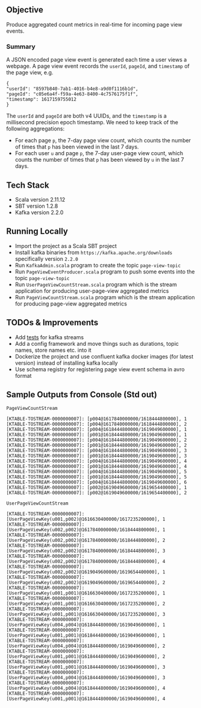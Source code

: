 ## Objective

Produce aggregated count metrics in real-time for incoming page view events.

### Summary
A JSON encoded page view event is generated each time a user views a webpage. 
A page view event records the `userId`, `pageId`, and `timestamp` of the page view, e.g.

```
{
"userId": "8597b840-7ab1-4016-b4e8-a9d0f1116b1d",
"pageId": "c05e6a4f-f59a-4e63-8400-4c7576175f1f",
"timestamp": 1617159755012
}
```

The `userId` and `pageId` are both v4 UUIDs, and the `timestamp` is a millisecond precision epoch timestamp. 
We need to keep track of the following aggregations:
* For each page `p`, the 7-day page view count, which counts the number of times that `p` has been viewed in the last 7
   days.
* For each user `u` and page `p`, the 7-day user-page view count, which counts the number of times that `p` has been viewed
   by `u` in the last 7 days.


## Tech Stack
* Scala version 2.11.12
* SBT version 1.2.8
* Kafka version 2.2.0

## Running Locally
* Import the project as a Scala SBT project
* Install kafka binaries from `https://kafka.apache.org/downloads` specifically version `2.2.0`
* Run `KafkaAdmin.scala` program to create the topic `page-view-topic`
* Run `PageViewEventProducer.scala` program to push some events into the topic `page-view-topic`
* Run `UserPageViewCountStream.scala` program which is the stream application for producing user-page-view aggregated metrics
* Run `PageViewCountStream.scala` program which is the stream application for producing page-view aggregated metrics

## TODOs & Improvements
* Add [tests](https://kafka.apache.org/20/documentation/streams/developer-guide/testing.html) for kafka streams
* Add a config framework and move things such as durations, topic names, store names etc. into it
* Dockerize the project and use confluent kafka docker images (for latest version) instead of installing kafka locally
* Use schema registry for registering page view event schema in avro format

## Sample Outputs from Console (Std out)
`PageViewCountStream`
```
[KTABLE-TOSTREAM-0000000007]: [p004@1617840000000/1618444800000], 1
[KTABLE-TOSTREAM-0000000007]: [p004@1617840000000/1618444800000], 2
[KTABLE-TOSTREAM-0000000007]: [p004@1618444800000/1619049600000], 1
[KTABLE-TOSTREAM-0000000007]: [p001@1618444800000/1619049600000], 1
[KTABLE-TOSTREAM-0000000007]: [p004@1618444800000/1619049600000], 2
[KTABLE-TOSTREAM-0000000007]: [p001@1618444800000/1619049600000], 2
[KTABLE-TOSTREAM-0000000007]: [p004@1618444800000/1619049600000], 3
[KTABLE-TOSTREAM-0000000007]: [p001@1618444800000/1619049600000], 3
[KTABLE-TOSTREAM-0000000007]: [p004@1618444800000/1619049600000], 4
[KTABLE-TOSTREAM-0000000007]: [p001@1618444800000/1619049600000], 4
[KTABLE-TOSTREAM-0000000007]: [p004@1618444800000/1619049600000], 5
[KTABLE-TOSTREAM-0000000007]: [p001@1618444800000/1619049600000], 5
[KTABLE-TOSTREAM-0000000007]: [p004@1618444800000/1619049600000], 6
[KTABLE-TOSTREAM-0000000007]: [p002@1619049600000/1619654400000], 1
[KTABLE-TOSTREAM-0000000007]: [p002@1619049600000/1619654400000], 2
```
`UserPageViewCountStream`
```
[KTABLE-TOSTREAM-0000000007]: [UserPageViewKey(u001,p002)@1616630400000/1617235200000], 1
[KTABLE-TOSTREAM-0000000007]: [UserPageViewKey(u002,p002)@1617840000000/1618444800000], 1
[KTABLE-TOSTREAM-0000000007]: [UserPageViewKey(u002,p002)@1617840000000/1618444800000], 2
[KTABLE-TOSTREAM-0000000007]: [UserPageViewKey(u002,p002)@1617840000000/1618444800000], 3
[KTABLE-TOSTREAM-0000000007]: [UserPageViewKey(u002,p002)@1617840000000/1618444800000], 4
[KTABLE-TOSTREAM-0000000007]: [UserPageViewKey(u002,p002)@1619049600000/1619654400000], 1
[KTABLE-TOSTREAM-0000000007]: [UserPageViewKey(u002,p002)@1619049600000/1619654400000], 2
[KTABLE-TOSTREAM-0000000007]: [UserPageViewKey(u001,p001)@1616630400000/1617235200000], 1
[KTABLE-TOSTREAM-0000000007]: [UserPageViewKey(u001,p001)@1616630400000/1617235200000], 2
[KTABLE-TOSTREAM-0000000007]: [UserPageViewKey(u001,p001)@1616630400000/1617235200000], 3
[KTABLE-TOSTREAM-0000000007]: [UserPageViewKey(u004,p004)@1618444800000/1619049600000], 1
[KTABLE-TOSTREAM-0000000007]: [UserPageViewKey(u001,p001)@1618444800000/1619049600000], 1
[KTABLE-TOSTREAM-0000000007]: [UserPageViewKey(u004,p004)@1618444800000/1619049600000], 2
[KTABLE-TOSTREAM-0000000007]: [UserPageViewKey(u001,p001)@1618444800000/1619049600000], 2
[KTABLE-TOSTREAM-0000000007]: [UserPageViewKey(u001,p001)@1618444800000/1619049600000], 3
[KTABLE-TOSTREAM-0000000007]: [UserPageViewKey(u004,p004)@1618444800000/1619049600000], 3
[KTABLE-TOSTREAM-0000000007]: [UserPageViewKey(u004,p004)@1618444800000/1619049600000], 4
[KTABLE-TOSTREAM-0000000007]: [UserPageViewKey(u001,p001)@1618444800000/1619049600000], 4
```
